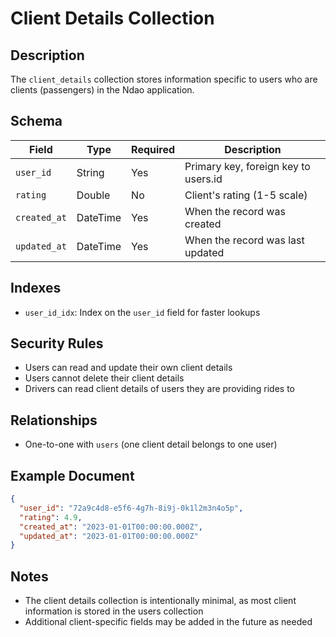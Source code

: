 # Client Details Collection

## Description

The `client_details` collection stores information specific to users who are clients (passengers) in the Ndao application.

## Schema

| Field | Type | Required | Description |
|-------|------|----------|-------------|
| `user_id` | String | Yes | Primary key, foreign key to users.id |
| `rating` | Double | No | Client's rating (1-5 scale) |
| `created_at` | DateTime | Yes | When the record was created |
| `updated_at` | DateTime | Yes | When the record was last updated |

## Indexes

- `user_id_idx`: Index on the `user_id` field for faster lookups

## Security Rules

- Users can read and update their own client details
- Users cannot delete their client details
- Drivers can read client details of users they are providing rides to

## Relationships

- One-to-one with `users` (one client detail belongs to one user)

## Example Document

```json
{
  "user_id": "72a9c4d8-e5f6-4g7h-8i9j-0k1l2m3n4o5p",
  "rating": 4.9,
  "created_at": "2023-01-01T00:00:00.000Z",
  "updated_at": "2023-01-01T00:00:00.000Z"
}
```

## Notes

- The client details collection is intentionally minimal, as most client information is stored in the users collection
- Additional client-specific fields may be added in the future as needed
